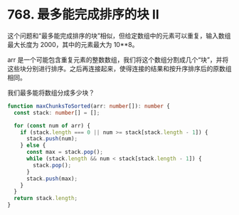 # 768. 最多能完成排序的块 II

这个问题和“最多能完成排序的块”相似，但给定数组中的元素可以重复，输入数组最大长度为 2000，其中的元素最大为 10\*\*8。

arr 是一个可能包含重复元素的整数数组，我们将这个数组分割成几个“块”，并将这些块分别进行排序。之后再连接起来，使得连接的结果和按升序排序后的原数组相同。

我们最多能将数组分成多少块？

```ts
function maxChunksToSorted(arr: number[]): number {
  const stack: number[] = [];

  for (const num of arr) {
    if (stack.length === 0 || num >= stack[stack.length - 1]) {
      stack.push(num);
    } else {
      const max = stack.pop();
      while (stack.length && num < stack[stack.length - 1]) {
        stack.pop();
      }
      stack.push(max);
    }
  }
  return stack.length;
}
```
